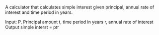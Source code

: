A calculator that calculates simple interest given principal, annual rate of interest and time period in years.

Input:
     P, Principal amount
     t, time period in years 
     r, annual rate of interest 
Output
    simple interst = p*t*r
